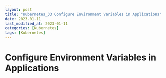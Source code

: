 ```yaml
---
layout: post
title: "Kubernetes_33 Configure Environment Variables in Applications"
date: 2023-01-11
last_modified_at: 2023-01-11
categories: [Kubernetes]
tags: [Kubernetes]
---
```


# Configure Environment Variables in Applications
